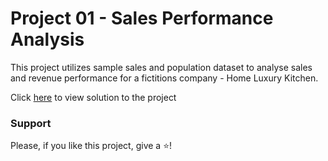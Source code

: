 # Project 01 - Sales Performance Analysis
This project utilizes sample sales and population dataset to analyse sales and revenue performance for a fictitions company - Home Luxury Kitchen. 

Click [here](https://github.com/Akama-EO/bi-portfolio-projects-/blob/main/Sales/README.md) to view solution to the project

### Support
Please, if you like this project, give a ⭐️!
